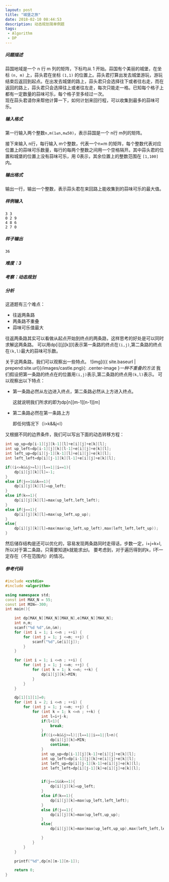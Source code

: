 ```yaml
---
layout: post
title: "城堡之旅"
date: 2018-02-10 08:44:53
description: 动态规划简单例题
tags: 
 - Algorithm
 - DP
---
```


##### 问题描述

蒜国地域是一个 n 行 m 列的矩阵，下标均从 1 开始。蒜国有个美丽的城堡，在坐标 `(n, m)` 上，蒜头君在坐标 `(1,1)` 的位置上。蒜头君打算出发去城堡游玩，游玩结束后返回到起点。在出发去城堡的路上，蒜头君只会选择往下或者往右走，而在返回的路上，蒜头君只会选择往上或者往左走，每次只能走一格。已知每个格子上都有一定数量的蒜味可乐，每个格子至多经过一次。
<br>
现在蒜头君请你来帮他计算一下，如何计划来回行程，可以收集到最多的蒜味可乐。
<br>
##### 输入格式

第一行输入两个整数`n,m(1≤n,m≤50)`，表示蒜国是一个 n行 m列的矩阵。

接下来输入 n行，每行输入 m个整数，代表一个n×m 的矩阵，每个整数代表对应位置上的蒜味可乐数量，每行的每两个整数之间用一个空格隔开。其中蒜头君的位置和城堡的位置上没有蒜味可乐，用 0表示，其余位置上的整数范围在 `[1,100] `内。
<br>
##### 输出格式
输出一行，输出一个整数，表示蒜头君在来回路上能收集到的蒜味可乐的最大值。
<br>
##### 样例输入
	3 3
	0 2 9
	4 8 6
	2 7 0

##### 样子输出
    36

##### 难度：3
##### 考察：动态规划 
##### 分析
这道题有三个难点：

- 往返两条路
- 两条路不重叠
- 蒜味可乐值最大

往返两条路其实可以看做从起点开始到终点的两条路，这样思考的好处是可以同时求解这两条路。
可以用dp[i][j][k][l]表示第一条路的终点在`(i,j)`,第二条路的终点在`(k,l)`最大的蒜味可乐数。

关于这两条路，我们可以观察出一些特点。
![img]({{ site.baseurl | prepend:site.url}}/images/castle.png){: .center-image }*一种不重叠的方法*
我们假设把第一条路的终点在的位置用`(i,j)`表示,第二条路的终点用`(k,l)`表示。
可以观察出以下特点：

- 第一条路必然从左边进入终点，第二条路必然从上方进入终点。
  
  这就说明我们所求的即为dp[n][m-1][n-1][m]
- 第二条路必然在第一条路上方
  
  即任何情况下（i>k&&j<l）

又根据不同的边界条件，我们可以写出下面的动态转移方程：

```cpp
int up_up=dp[i-1][j][k-1][l]+e[i][j]+e[k][l];
int up_left=dp[i-1][j][k][l-1]+e[i][j]+e[k][l];
int left_up=dp[i][j-1][k-1][l]+e[i][j]+e[k][l];
int left_left=dp[i][j-1][k][l-1]+e[i][j]+e[k][l];

if((i<=k&&j>=l)||l==1||i==1){
    dp[i][j][k][l]=-1;
}
else if(j==1&&k==1){
    dp[i][j][k][l]=up_left;
}
else if(k==1){
    dp[i][j][k][l]=max(up_left,left_left);
}
else if(j==1){
    dp[i][j][k][l]=max(up_left,up_up);
}
else{
    dp[i][j][k][l]=max(max(up_left,up_left),max(left_left,left_up));
}
```

然后储存结构是还可以优化的，容易发现两条路同时走得话，步数一定，i+j=k+l,所以对于第二条路，只需要知道k就能求出l。
要考虑到，对于遍历得到的k，l不一定存在（不在范围内）的情况。

##### 参考代码
```cpp
#include <cstdio>
#include <algorithm>

using namespace std;
const int MAX_N = 55;
const int MIN=-300;
int main(){

    int dp[MAX_N][MAX_N][MAX_N],e[MAX_N][MAX_N];
    int n,m;
    scanf("%d %d",&n,&m);
    for (int i = 1; i <=n ; ++i) {
        for (int j = 1; j <=m; ++j) {
            scanf("%d",&e[i][j]);
        }
    }

    for (int i = 1; i <=n ; ++i) {
        for (int j = 1; j <=m; ++j) {
            for (int k = 1; k <=n; ++k) {
                dp[i][j][k]=MIN;
            }
        }
    }

    dp[1][1][1]=0;
    for (int i = 2; i <=n ; ++i) {
        for (int j = 1; j <=m; ++j) {
            for (int k = 1; k <=n ; ++k) {
                int l=i+j-k;
                if(l<1){
                    break;
                }
                if((i<=k&&j>=l)||l==1||i==1||l>n){
                    dp[i][j][k]=MIN;
                    continue;
                }
                int up_up=dp[i-1][j][k-1]+e[i][j]+e[k][l];
                int up_left=dp[i-1][j][k]+e[i][j]+e[k][l];
                int left_up=dp[i][j-1][k-1]+e[i][j]+e[k][l];
                int left_left=dp[i][j-1][k]+e[i][j]+e[k][l];


                if(j==1&&k==1){
                    dp[i][j][k]=up_left;
                }
                else if(k==1){
                    dp[i][j][k]=max(up_left,left_left);
                }
                else if(j==1){
                    dp[i][j][k]=max(up_left,up_up);
                }
                else{
                    dp[i][j][k]=max(max(up_left,up_up),max(left_left,left_up));

                }
            }
        }
    }

    printf("%d",dp[n][m-1][n-1]);

    return 0;
}
```

